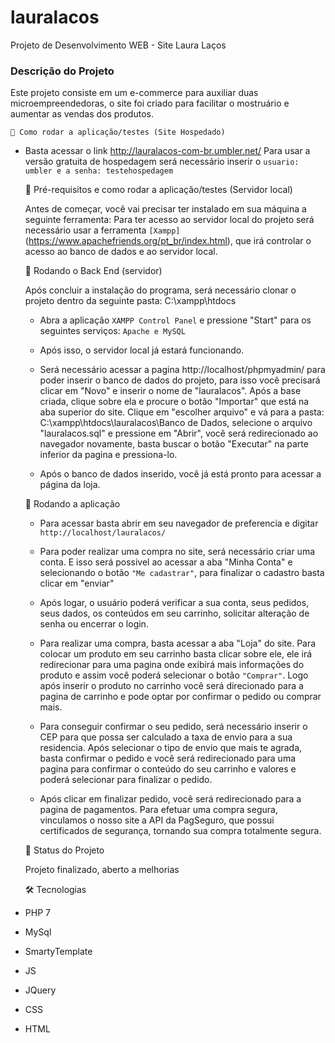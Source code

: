 # lauralacos
Projeto de Desenvolvimento WEB - Site Laura Laços


### Descrição do Projeto
Este projeto consiste em um e-commerce para auxiliar duas microempreendedoras, o site foi criado para facilitar o mostruário e aumentar as vendas dos produtos.</p>

	🎲 Como rodar a aplicação/testes (Site Hospedado)
  - Basta acessar o link http://lauralacos-com-br.umbler.net/
  Para usar a versão gratuita de hospedagem será necessário inserir o ```usuario: umbler e a senha: testehospedagem```


	🎲 Pré-requisitos e como rodar a aplicação/testes (Servidor local)

	Antes de começar, você vai precisar ter instalado em sua máquina a seguinte ferramenta:
	Para ter acesso ao servidor local do projeto será necessário usar a ferramenta ```[Xampp]```(https://www.apachefriends.org/pt_br/index.html), que irá controlar o acesso ao banco de dados e ao servidor local.

	🎲 Rodando o Back End (servidor)
	
		
	 Após concluir a instalação do programa, será necessário clonar o projeto dentro da seguinte pasta: C:\xampp\htdocs 
		
	- Abra a aplicação ```XAMPP Control Panel``` e pressione "Start" para os seguintes serviços: ```Apache e MySQL```
		
	- Após isso, o servidor local já estará funcionando. 
		
	- Será necessário acessar a pagina http://localhost/phpmyadmin/ para poder inserir o banco de dados do projeto, para isso você precisará clicar em "Novo" e inserir o nome de "lauralacos". Após a base criada, clique sobre ela e procure o botão "Importar" que está na aba superior do site. Clique em "escolher arquivo" e vá para a pasta: C:\xampp\htdocs\lauralacos\Banco de Dados, selecione o arquivo "lauralacos.sql" e pressione em "Abrir", você será redirecionado ao navegador novamente, basta buscar o botão "Executar" na parte inferior da pagina e pressiona-lo.
		
	- Após o banco de dados inserido, você já está pronto para acessar a página da loja.
	
	
	
	🎲 Rodando a aplicação
		
	- Para acessar basta abrir em seu navegador de preferencia e digitar ```http://localhost/lauralacos/```
		
	- Para poder realizar uma compra no site, será necessário criar uma conta. E isso será possivel ao acessar a aba "Minha Conta" e selecionando o botão ```"Me cadastrar"```, para finalizar o cadastro basta clicar em "enviar"
		
	- Após logar, o usuário poderá verificar a sua conta, seus pedidos, seus dados, os conteúdos em seu carrinho, solicitar alteração de senha ou encerrar o login. 
		
	- Para realizar uma compra, basta acessar a aba "Loja" do site. Para colocar um produto em seu carrinho basta clicar sobre ele, ele irá redirecionar para uma pagina onde exibirá mais informações do produto e assim você poderá selecionar o botão ```"Comprar"```. Logo após inserir o produto no carrinho você será direcionado para a pagina de carrinho e pode optar por confirmar o pedido ou comprar mais. 
		
	- Para conseguir confirmar o seu pedido, será necessário inserir o CEP para que possa ser calculado a taxa de envio para a sua residencia. Após selecionar o tipo de envio que mais te agrada, basta confirmar o pedido e você será redirecionado para uma pagina para confirmar o conteúdo do seu carrinho e valores e poderá selecionar para finalizar o pedido.
		
	- Após clicar em finalizar pedido, você será redirecionado para a pagina de pagamentos.  Para efetuar uma compra segura, vinculamos o nosso site a API da PagSeguro, que possui certificados de segurança, tornando sua compra totalmente segura. 


	🎲 Status do Projeto
  
	Projeto finalizado, aberto a melhorias

	


	🛠 Tecnologias
  - PHP 7
  - MySql
  - SmartyTemplate
  - JS
  - JQuery 
  - CSS
  - HTML

